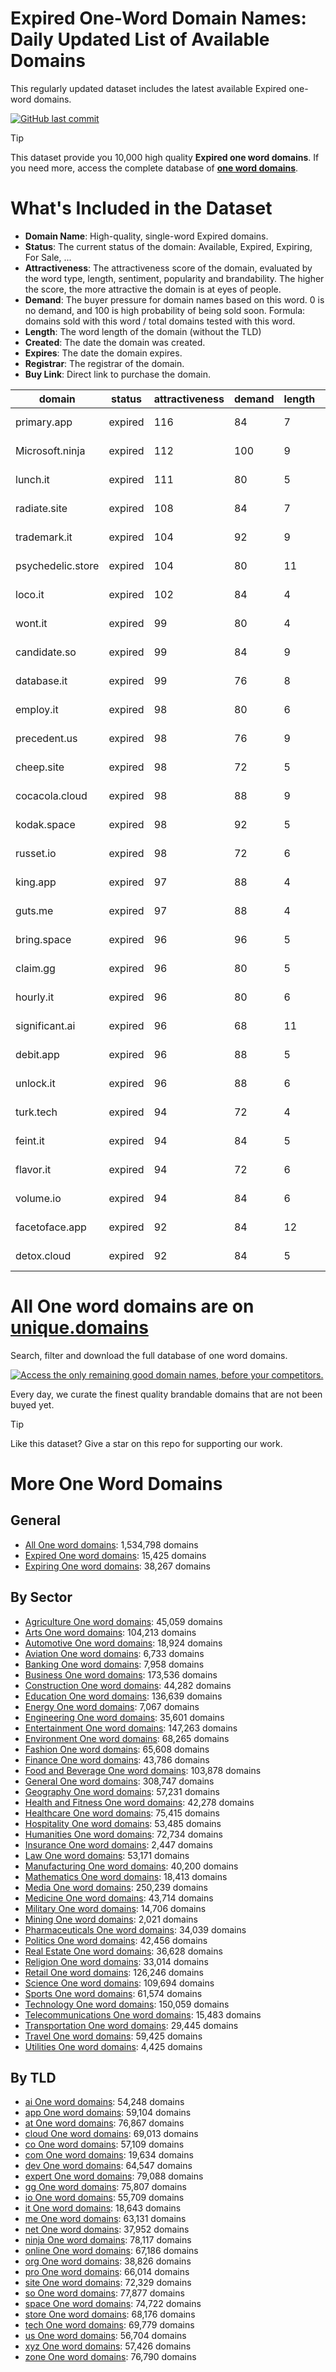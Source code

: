
# **Expired One-Word Domain Names**: Daily Updated List of Available Domains

This regularly updated dataset includes the latest available Expired one-word domains.

[![GitHub last commit](https://img.shields.io/github/last-commit/UniqueDomains/expired-oneword-domains.svg?style=flat)]() 

> [!TIP]
> This dataset provide you 10,000 high quality **Expired one word domains**.
> If you need more, access the complete database of **[one word domains](https://unique.domains?utm_source=github&utm_medium=dataset&utm_campaign=Expired&utm_content=description.top)**.

# What's Included in the Dataset

- **Domain Name**: High-quality, single-word Expired domains.
- **Status**: The current status of the domain: Available, Expired, Expiring, For Sale, ...
- **Attractiveness**: The attractiveness score of the domain, evaluated by the word type, length, sentiment, popularity and brandability. The higher the score, the more attractive the domain is at eyes of people.
- **Demand**: The buyer pressure for domain names based on this word. 0 is no demand, and 100 is high probability of being sold soon. Formula: domains sold with this word / total domains tested with this word.
- **Length**: The word length of the domain (without the TLD)
- **Created**: The date the domain was created.
- **Expires**: The date the domain expires.
- **Registrar**: The registrar of the domain.
- **Buy Link**: Direct link to purchase the domain.

| domain            | status  | attractiveness | demand | length | created          | expires          | registrar                                          | sectors                                       |
| ----------------- | ------- | -------------- | ------ | ------ | ---------------- | ---------------- | -------------------------------------------------- | --------------------------------------------- |
| primary.app       | expired | 116            | 84     | 7      | 08/05/2018 16:00 | 08/05/2025 16:00 | Gandi SAS                                          | Business,Education,Media                      |
| Microsoft.ninja   | expired | 112            | 100    | 9      | 22/04/2014 13:49 | 22/04/2025 13:49 | Nom-iq Ltd. dba COM LAUDE                          | Business,Education,Technology                 |
| lunch.it          | expired | 111            | 80     | 5      | 26/06/2003 00:00 | 26/06/2025 00:00 |                                                    | Food and Beverage,General,Hospitality,Retail  |
| radiate.site      | expired | 108            | 84     | 7      | 30/04/2024 13:18 | 30/04/2025 23:59 | Namecheap                                          | Arts,Entertainment,Media                      |
| trademark.it      | expired | 104            | 92     | 9      | 10/02/1998 00:00 | 02/07/2025 00:00 |                                                    | Business,Law                                  |
| psychedelic.store | expired | 104            | 80     | 11     | 09/05/2022 17:15 | 09/05/2025 23:59 | Namecheap                                          | Arts,Entertainment,Fashion                    |
| loco.it           | expired | 102            | 84     | 4      | 27/06/2007 09:43 | 27/06/2025 00:00 |                                                    | Entertainment                                 |
| wont.it           | expired | 99             | 80     | 4      | 29/06/2012 22:13 | 04/07/2025 00:00 |                                                    | Humanities,Media                              |
| candidate.so      | expired | 99             | 84     | 9      | 01/05/2023 20:35 | 01/05/2025 20:35 | NameCheap                                          | Business,Education,Politics                   |
| database.it       | expired | 99             | 76     | 8      | 17/05/1996 00:00 | 07/07/2025 00:00 |                                                    | Education,Finance,Technology                  |
| employ.it         | expired | 98             | 80     | 6      | 26/01/2000 00:00 | 17/06/2025 00:00 |                                                    | Business                                      |
| precedent.us      | expired | 98             | 76     | 9      | 23/06/2024 20:18 | 23/06/2025 20:18 | Dynadot Inc                                        | Business,Law,Politics                         |
| cheep.site        | expired | 98             | 72     | 5      | 06/05/2024 08:23 | 06/05/2025 23:59 | Communigal Communications Ltd                      | Education,Environment,Science                 |
| cocacola.cloud    | expired | 98             | 88     | 9      | 02/05/2024 12:27 | 02/05/2025 12:27 | Chengdu West Dimension Digital Technology Co., LTD | Food and Beverage,Media,Retail                |
| kodak.space       | expired | 98             | 92     | 5      | 01/05/2024 10:17 | 01/05/2025 23:59 | Sav.com, LLC- 7                                    | Media,Technology                              |
| russet.io         | expired | 98             | 72     | 6      | 19/05/2022 13:52 | 19/05/2025 13:52 | Tucows Domains Inc.                                | Arts,Fashion,Food and Beverage                |
| king.app          | expired | 97             | 88     | 4      | 06/05/2018 07:24 | 06/05/2025 07:24 | Name.com, Inc.                                     | Entertainment,Media                           |
| guts.me           | expired | 97             | 88     | 4      | 08/05/2024 15:15 | 08/05/2025 15:15 | Sav.com, LLC - 46                                  | Entertainment,Health and Fitness,Sports       |
| bring.space       | expired | 96             | 96     | 5      | 25/04/2022 06:21 | 25/04/2025 23:59 | Isimtescil Bilisim A.S.                            | Business,Retail,Technology                    |
| claim.gg          | expired | 96             | 80     | 5      |                  |                  | NameCheap, Inc (https://www.namecheap.com)         | Business,Insurance,Law                        |
| hourly.it         | expired | 96             | 80     | 6      | 21/04/2010 21:53 | 28/06/2025 00:00 |                                                    | Business,Finance,Retail                       |
| significant.ai    | expired | 96             | 68     | 11     | 23/04/2019 23:10 | 23/04/2025 23:10 | Key-Systems GmbH                                   | Business,Education,Science                    |
| debit.app         | expired | 96             | 88     | 5      | 05/05/2018 16:00 | 05/05/2025 16:00 | Namecamp Limited                                   | Banking,Business,Finance                      |
| unlock.it         | expired | 96             | 88     | 6      | 02/11/2005 00:00 | 07/07/2025 00:00 |                                                    | Finance,Real Estate,Technology                |
| turk.tech         | expired | 94             | 72     | 4      | 01/06/2022 11:37 | 01/06/2025 23:59 | InternetX GmbH                                     | Geography,Humanities                          |
| feint.it          | expired | 94             | 84     | 5      | 24/06/2017 16:00 | 25/06/2025 00:00 |                                                    | Arts,Entertainment,General,Sports             |
| flavor.it         | expired | 94             | 72     | 6      | 06/07/2006 00:00 | 06/07/2025 00:00 |                                                    | Food and Beverage,Hospitality,Retail          |
| volume.io         | expired | 94             | 84     | 6      | 17/05/2011 14:31 | 17/05/2025 14:31 | 101domain GRS Limited                              | Business,Media,Technology                     |
| facetoface.app    | expired | 92             | 84     | 12     | 11/05/2018 05:59 | 11/05/2025 05:59 | GoDaddy.com, LLC                                   | Business                                      |
| detox.cloud       | expired | 92             | 84     | 5      | 23/04/2020 01:26 | 23/04/2025 01:26 | Epik LLC                                           | Health and Fitness,Healthcare,Pharmaceuticals |

# All One word domains are on [unique.domains](https://unique.domains?utm_source=github&utm_medium=dataset&utm_campaign=Expired&utm_content=description.bottom)

Search, filter and download the full database of one word domains.

[![Access the only remaining good domain names, before your competitors.](https://github.com/UniqueDomains/expired-oneword-domains/blob/main/unique.domains.jpg?raw=true)](https://unique.domains?utm_source=github&utm_medium=dataset&utm_campaign=Expired&utm_content=description.image)

Every day, we curate the finest quality brandable domains that are not been buyed yet.

> [!TIP]
> Like this dataset? Give a star on this repo for supporting our work.

# More One Word Domains

## General

- [All One word domains](https://github.com/UniqueDomains/oneword-domains): 1,534,798 domains
- [Expired One word domains](https://github.com/UniqueDomains/expired-oneword-domains): 15,425 domains
- [Expiring One word domains](https://github.com/UniqueDomains/expiring-oneword-domains): 38,267 domains
## By Sector

- [Agriculture One word domains](https://github.com/UniqueDomains/agriculture-oneword-domains): 45,059 domains
- [Arts One word domains](https://github.com/UniqueDomains/arts-oneword-domains): 104,213 domains
- [Automotive One word domains](https://github.com/UniqueDomains/automotive-oneword-domains): 18,924 domains
- [Aviation One word domains](https://github.com/UniqueDomains/aviation-oneword-domains): 6,733 domains
- [Banking One word domains](https://github.com/UniqueDomains/banking-oneword-domains): 7,958 domains
- [Business One word domains](https://github.com/UniqueDomains/business-oneword-domains): 173,536 domains
- [Construction One word domains](https://github.com/UniqueDomains/construction-oneword-domains): 44,282 domains
- [Education One word domains](https://github.com/UniqueDomains/education-oneword-domains): 136,639 domains
- [Energy One word domains](https://github.com/UniqueDomains/energy-oneword-domains): 7,067 domains
- [Engineering One word domains](https://github.com/UniqueDomains/engineering-oneword-domains): 35,601 domains
- [Entertainment One word domains](https://github.com/UniqueDomains/entertainment-oneword-domains): 147,263 domains
- [Environment One word domains](https://github.com/UniqueDomains/environment-oneword-domains): 68,265 domains
- [Fashion One word domains](https://github.com/UniqueDomains/fashion-oneword-domains): 65,608 domains
- [Finance One word domains](https://github.com/UniqueDomains/finance-oneword-domains): 43,786 domains
- [Food and Beverage One word domains](https://github.com/UniqueDomains/food-and-beverage-oneword-domains): 103,878 domains
- [General One word domains](https://github.com/UniqueDomains/general-oneword-domains): 308,747 domains
- [Geography One word domains](https://github.com/UniqueDomains/geography-oneword-domains): 57,231 domains
- [Health and Fitness One word domains](https://github.com/UniqueDomains/health-and-fitness-oneword-domains): 42,278 domains
- [Healthcare One word domains](https://github.com/UniqueDomains/healthcare-oneword-domains): 75,415 domains
- [Hospitality One word domains](https://github.com/UniqueDomains/hospitality-oneword-domains): 53,485 domains
- [Humanities One word domains](https://github.com/UniqueDomains/humanities-oneword-domains): 72,734 domains
- [Insurance One word domains](https://github.com/UniqueDomains/insurance-oneword-domains): 2,447 domains
- [Law One word domains](https://github.com/UniqueDomains/law-oneword-domains): 53,171 domains
- [Manufacturing One word domains](https://github.com/UniqueDomains/manufacturing-oneword-domains): 40,200 domains
- [Mathematics One word domains](https://github.com/UniqueDomains/mathematics-oneword-domains): 18,413 domains
- [Media One word domains](https://github.com/UniqueDomains/media-oneword-domains): 250,239 domains
- [Medicine One word domains](https://github.com/UniqueDomains/medicine-oneword-domains): 43,714 domains
- [Military One word domains](https://github.com/UniqueDomains/military-oneword-domains): 14,706 domains
- [Mining One word domains](https://github.com/UniqueDomains/mining-oneword-domains): 2,021 domains
- [Pharmaceuticals One word domains](https://github.com/UniqueDomains/pharmaceuticals-oneword-domains): 34,039 domains
- [Politics One word domains](https://github.com/UniqueDomains/politics-oneword-domains): 42,456 domains
- [Real Estate One word domains](https://github.com/UniqueDomains/real-estate-oneword-domains): 36,628 domains
- [Religion One word domains](https://github.com/UniqueDomains/religion-oneword-domains): 33,014 domains
- [Retail One word domains](https://github.com/UniqueDomains/retail-oneword-domains): 126,246 domains
- [Science One word domains](https://github.com/UniqueDomains/science-oneword-domains): 109,694 domains
- [Sports One word domains](https://github.com/UniqueDomains/sports-oneword-domains): 61,574 domains
- [Technology One word domains](https://github.com/UniqueDomains/technology-oneword-domains): 150,059 domains
- [Telecommunications One word domains](https://github.com/UniqueDomains/telecommunications-oneword-domains): 15,483 domains
- [Transportation One word domains](https://github.com/UniqueDomains/transportation-oneword-domains): 29,445 domains
- [Travel One word domains](https://github.com/UniqueDomains/travel-oneword-domains): 59,425 domains
- [Utilities One word domains](https://github.com/UniqueDomains/utilities-oneword-domains): 4,425 domains
## By TLD

- [ai One word domains](https://github.com/UniqueDomains/ai-oneword-domains): 54,248 domains
- [app One word domains](https://github.com/UniqueDomains/app-oneword-domains): 59,104 domains
- [at One word domains](https://github.com/UniqueDomains/at-oneword-domains): 76,867 domains
- [cloud One word domains](https://github.com/UniqueDomains/cloud-oneword-domains): 69,013 domains
- [co One word domains](https://github.com/UniqueDomains/co-oneword-domains): 57,109 domains
- [com One word domains](https://github.com/UniqueDomains/com-oneword-domains): 19,634 domains
- [dev One word domains](https://github.com/UniqueDomains/dev-oneword-domains): 64,547 domains
- [expert One word domains](https://github.com/UniqueDomains/expert-oneword-domains): 79,088 domains
- [gg One word domains](https://github.com/UniqueDomains/gg-oneword-domains): 75,807 domains
- [io One word domains](https://github.com/UniqueDomains/io-oneword-domains): 55,709 domains
- [it One word domains](https://github.com/UniqueDomains/it-oneword-domains): 18,643 domains
- [me One word domains](https://github.com/UniqueDomains/me-oneword-domains): 63,131 domains
- [net One word domains](https://github.com/UniqueDomains/net-oneword-domains): 37,952 domains
- [ninja One word domains](https://github.com/UniqueDomains/ninja-oneword-domains): 78,117 domains
- [online One word domains](https://github.com/UniqueDomains/online-oneword-domains): 67,186 domains
- [org One word domains](https://github.com/UniqueDomains/org-oneword-domains): 38,826 domains
- [pro One word domains](https://github.com/UniqueDomains/pro-oneword-domains): 66,014 domains
- [site One word domains](https://github.com/UniqueDomains/site-oneword-domains): 72,329 domains
- [so One word domains](https://github.com/UniqueDomains/so-oneword-domains): 77,877 domains
- [space One word domains](https://github.com/UniqueDomains/space-oneword-domains): 74,722 domains
- [store One word domains](https://github.com/UniqueDomains/store-oneword-domains): 68,176 domains
- [tech One word domains](https://github.com/UniqueDomains/tech-oneword-domains): 69,779 domains
- [us One word domains](https://github.com/UniqueDomains/us-oneword-domains): 56,704 domains
- [xyz One word domains](https://github.com/UniqueDomains/xyz-oneword-domains): 57,426 domains
- [zone One word domains](https://github.com/UniqueDomains/zone-oneword-domains): 76,790 domains
        